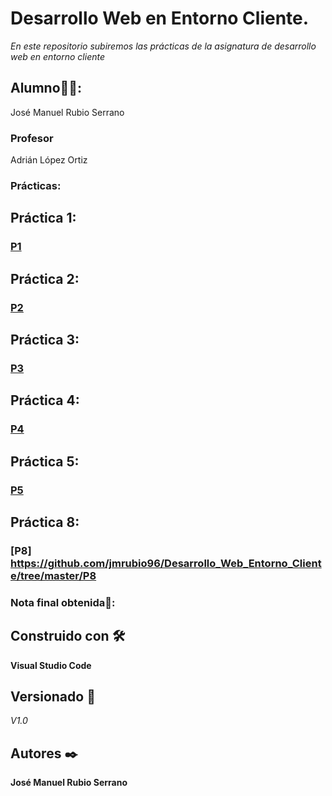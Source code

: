 # Desarrollo Web en Entorno Cliente.
*En este repositorio subiremos las prácticas de la asignatura de desarrollo web en entorno cliente*

## Alumno👨‍🎓:
José Manuel Rubio Serrano


### Profesor 

Adrián López Ortiz

### Prácticas:

## Práctica 1:
### [P1](https://github.com/jmrubio96/Desarrollo_Web_Entorno_Cliente/blob/d6c5728718ef69ca1d6ce935e60f3dab88efc78c/Practicas/p1.md)

## Práctica 2:
### [P2](https://github.com/jmrubio96/Desarrollo_Web_Entorno_Cliente/blob/a4f079ef2be0cb2767f362183e9cda1d7ee761e7/Practicas/P2/P2.md)


## Práctica 3:
### [P3](https://github.com/jmrubio96/Desarrollo_Web_Entorno_Cliente/blob/3a0f889b593ff6511e81bf676fed55aef6cf3008/Practicas/P3/P3.md)

## Práctica 4:
### [P4](https://github.com/jmrubio96/Desarrollo_Web_Entorno_Cliente/blob/d66881ac28f23cbaeda34554e30dd8b05aec18b7/Practicas/P4/p4.md)


## Práctica 5:

### [P5](https://github.com/jmrubio96/Desarrollo_Web_Entorno_Cliente/blob/f2f9bc543ed312d105c1998af14024182a07bbd1/Practicas/P5/index.html)


## Práctica 8:

### [P8] https://github.com/jmrubio96/Desarrollo_Web_Entorno_Cliente/tree/master/P8

### Nota final obtenida💯: 



## Construido con 🛠️

**Visual Studio Code**




## Versionado 📌

*V1.0*

## Autores ✒️

**José Manuel Rubio Serrano**
